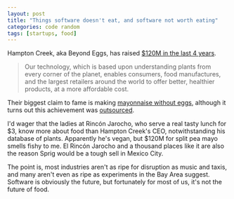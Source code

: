 ```yaml
---
layout: post
title: "Things software doesn't eat, and software not worth eating"
categories: code random
tags: [startups, food]
---
```


Hampton Creek, aka Beyond Eggs, has raised [$120M in the last 4 years](https://www.crunchbase.com/organization/hampton-creek-foods#/entity).

>Our technology, which is based upon understanding plants from every corner of the planet, enables consumers, food manufactures, and the largest retailers around the world to offer better, healthier products, at a more affordable cost.

Their biggest claim to fame is making [mayonnaise without eggs](https://en.wikipedia.org/wiki/Just_Mayo), although it turns out this achievement was [outsourced](http://techcrunch.com/2015/08/30/haveyouseenthewarningletter/).

I'd wager that the ladies at Rincón Jarocho, who serve a real tasty lunch for $3, know more about food than Hampton Creek's CEO, notwithstanding his database of plants. Apparently he's vegan, but $120M for split pea mayo smells fishy to me. El Rincón Jarocho and a thousand places like it are also the reason Sprig would be a tough sell in Mexico City.

The point is, most industries aren't as ripe for disruption as music and taxis, and many aren't even as ripe as experiments in the Bay Area suggest. Software is obviously the future, but fortunately for most of us, it's not the future of food.
